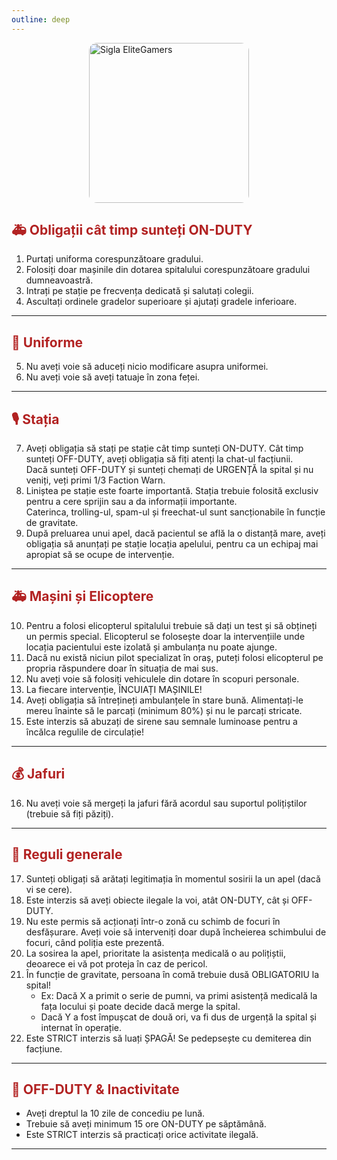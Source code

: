 ```yaml
---
outline: deep
---
```


<img src="/elitegamers.png" alt="Sigla EliteGamers" width="256" height="256" style="display: block; margin: 0 auto; border-radius: 5%;" />

## 🚑 Obligații cât timp sunteți ON-DUTY

1. Purtați uniforma corespunzătoare gradului.
2. Folosiți doar mașinile din dotarea spitalului corespunzătoare gradului dumneavoastră.
3. Intrați pe stație pe frecvența dedicată și salutați colegii.
4. Ascultați ordinele gradelor superioare și ajutați gradele inferioare.

---

## 👕 Uniforme

5. Nu aveți voie să aduceți nicio modificare asupra uniformei.
6. Nu aveți voie să aveți tatuaje în zona feței.

---

## 🎙️ Stația

7. Aveți obligația să stați pe stație cât timp sunteți ON-DUTY. Cât timp sunteți OFF-DUTY, aveți obligația să fiți atenți la chat-ul facțiunii.  
   Dacă sunteți OFF-DUTY și sunteți chemați de URGENȚĂ la spital și nu veniți, veți primi 1/3 Faction Warn.
8. Liniștea pe stație este foarte importantă. Stația trebuie folosită exclusiv pentru a cere sprijin sau a da informații importante.  
   Caterinca, trolling-ul, spam-ul și freechat-ul sunt sancționabile în funcție de gravitate.
9. După preluarea unui apel, dacă pacientul se află la o distanță mare, aveți obligația să anunțați pe stație locația apelului, pentru ca un echipaj mai apropiat să se ocupe de intervenție.

---

## 🚑 Mașini și Elicoptere

10. Pentru a folosi elicopterul spitalului trebuie să dați un test și să obțineți un permis special. Elicopterul se folosește doar la intervențiile unde locația pacientului este izolată și ambulanța nu poate ajunge.
11. Dacă nu există niciun pilot specializat în oraș, puteți folosi elicopterul pe propria răspundere doar în situația de mai sus.
12. Nu aveți voie să folosiți vehiculele din dotare în scopuri personale.
13. La fiecare intervenție, ÎNCUIAȚI MAȘINILE!
14. Aveți obligația să întrețineți ambulanțele în stare bună. Alimentați-le mereu înainte să le parcați (minimum 80%) și nu le parcați stricate.
15. Este interzis să abuzați de sirene sau semnale luminoase pentru a încălca regulile de circulație!

---

## 💰 Jafuri

16. Nu aveți voie să mergeți la jafuri fără acordul sau suportul polițiștilor (trebuie să fiți păziți).

---

## 📜 Reguli generale

17. Sunteți obligați să arătați legitimația în momentul sosirii la un apel (dacă vi se cere).
18. Este interzis să aveți obiecte ilegale la voi, atât ON-DUTY, cât și OFF-DUTY.
19. Nu este permis să acționați într-o zonă cu schimb de focuri în desfășurare. Aveți voie să interveniți doar după încheierea schimbului de focuri, când poliția este prezentă.
20. La sosirea la apel, prioritate la asistența medicală o au polițiștii, deoarece ei vă pot proteja în caz de pericol.
21. În funcție de gravitate, persoana în comă trebuie dusă OBLIGATORIU la spital!  
    - Ex: Dacă X a primit o serie de pumni, va primi asistență medicală la fața locului și poate decide dacă merge la spital.  
    - Dacă Y a fost împușcat de două ori, va fi dus de urgență la spital și internat în operație.
22. Este STRICT interzis să luați ȘPAGĂ! Se pedepsește cu demiterea din facțiune.

---

## 🛑 OFF-DUTY & Inactivitate

- Aveți dreptul la 10 zile de concediu pe lună.
- Trebuie să aveți minimum 15 ore ON-DUTY pe săptămână.
- Este STRICT interzis să practicați orice activitate ilegală.

---

<style>
h2, h3 {
  color: #b22222; /* roșu tematic EliteGamers */
}
</style>
